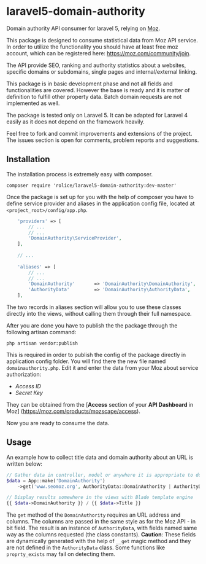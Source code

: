 # laravel5-domain-authority
Domain authority API consumer for laravel 5, relying on [Moz](http://moz.com).

This package is designed to consume statistical data from Moz API service. In order to utilize the functionality you should have at least free moz account, which can be registered here: https://moz.com/community/join.

The API provide SEO, ranking and authority statistics about a websites, specific domains or subdomains, single pages and internal/external linking.

This package is in basic development phase and not all fields and functionalities are covered. However the base is ready and it is matter of definition to fulfill other property data. Batch domain requests are not implemented as well.

The package is tested only on Laravel 5. It can be adapted for Laravel 4 easily as it does not depend on the framework heavily.

Feel free to fork and commit improvements and extensions of the project.
The issues section is open for comments, problem reports and suggestions.

## Installation
The installation process is extremely easy with composer.

`composer require 'rolice/laravel5-domain-authority:dev-master'`

Once the package is set up for you with the help of composer you have to define service provider and aliases in the application config file, located at `<project_root>/config/app.php`.

```php
    'providers' => [
        // ...
        // ...
        'DomainAuthority\ServiceProvider',
    ],
    
    // ...
    
    'aliases' => [
        // ...
        // ...
        'DomainAuthority'       => 'DomainAuthority\DomainAuthority',
        'AuthorityData'         => 'DomainAuthority\AuthorityData',
    ],
```

The two records in aliases section will allow you to use these classes directly into the views, without calling them through their full namespace.

After you are done you have to publish the the package through the following artisan command:

`php artisan vendor:publish`

This is required in order to publish the config of the package directly in application config folder. You will find there the new file named `domainauthority.php`. Edit it and enter the data from your Moz about service authorization:

* *Access ID*
* *Secret Key*

They can be obtained from the [**Access** section of your **API Dashboard** in Moz] (https://moz.com/products/mozscape/access).

Now you are ready to consume the data.

## Usage
An example how to collect title data and domain authority about an URL is written below:

```php
// Gather data in controller, model or anywhere it is appropriate to do so
$data = App::make('DomainAuthority')
    ->get('www.seomoz.org', AuthorityData::DomainAuthority | AuthorityData::Title);

// Display results somewhere in the views with Blade template engine
{{ $data->DomainAuthority }} / {{ $data->Title }}
```
The `get` method of the `DomainAuthority` requires an URL address and columns. The columns are passed in the same style as for the Moz API - in bit field. The result is an instance of `AuthorityData`, with fields named same way as the columns requested (the class constants). **Caution**: These fields are dynamically generated with the help of `__get` magic method and they are not defined in the `AuthorityData` class. Some functions like `proprty_exists` may fail on detecting them.
